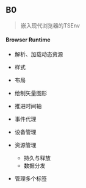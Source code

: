 ## B0

> 嵌入现代浏览器的TSEnv

#### Browser Runtime

+ 解析、加载动态资源
+ 样式
+ 布局
+ 绘制矢量图形
+ 推进时间轴
+ 事件代理
+ 设备管理
+ 资源管理
  + 持久与释放
  + 数据分发

+ 管理多个标签

